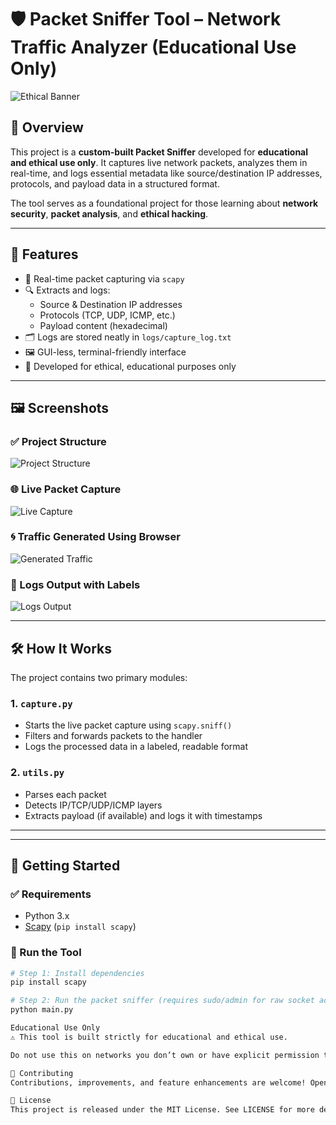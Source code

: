 # 🛡️ Packet Sniffer Tool – Network Traffic Analyzer (Educational Use Only)

![Ethical Banner](assets/ethical_banner.png)

## 📌 Overview

This project is a **custom-built Packet Sniffer** developed for **educational and ethical use only**. It captures live network packets, analyzes them in real-time, and logs essential metadata like source/destination IP addresses, protocols, and payload data in a structured format.

The tool serves as a foundational project for those learning about **network security**, **packet analysis**, and **ethical hacking**.

---

## 🎯 Features

- 📡 Real-time packet capturing via `scapy`
- 🔍 Extracts and logs:
  - Source & Destination IP addresses
  - Protocols (TCP, UDP, ICMP, etc.)
  - Payload content (hexadecimal)
- 🗂 Logs are stored neatly in `logs/capture_log.txt`
- 🖼 GUI-less, terminal-friendly interface
- 🔐 Developed for ethical, educational purposes only

---

## 🖼️ Screenshots

### ✅ Project Structure
![Project Structure](assets/Project_Structure.jpeg)

### 🌐 Live Packet Capture
![Live Capture](assets/live_capture.png)

### 🌀 Traffic Generated Using Browser
![Generated Traffic](assets/generated_traffic.png)

### 📝 Logs Output with Labels
![Logs Output](assets/logs_output.png)

---

## 🛠️ How It Works

The project contains two primary modules:

### 1. `capture.py`
- Starts the live packet capture using `scapy.sniff()`
- Filters and forwards packets to the handler
- Logs the processed data in a labeled, readable format

### 2. `utils.py`
- Parses each packet
- Detects IP/TCP/UDP/ICMP layers
- Extracts payload (if available) and logs it with timestamps

---

---

## 🚀 Getting Started

### ✅ Requirements
- Python 3.x
- [Scapy](https://scapy.readthedocs.io/en/latest/) (`pip install scapy`)

### 🔧 Run the Tool

```bash
# Step 1: Install dependencies
pip install scapy

# Step 2: Run the packet sniffer (requires sudo/admin for raw socket access)
python main.py

Educational Use Only
⚠️ This tool is built strictly for educational and ethical use.

Do not use this on networks you don’t own or have explicit permission to monitor.

🤝 Contributing
Contributions, improvements, and feature enhancements are welcome! Open a pull request or submit issues.

📄 License
This project is released under the MIT License. See LICENSE for more details.




